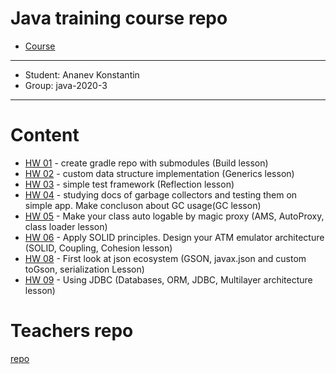 # Java training course repo
* [Course](https://otus.ru/lessons/razrabotchik-java/?int_source=courses_catalog&int_term=programming)
---
* Student: Ananev Konstantin
* Group: java-2020-3

---
# Content
* [HW 01](./hw01-gradle) - create gradle repo with submodules (Build lesson)
* [HW 02](./hw02-DIYArray) - custom data structure implementation (Generics lesson)
* [HW 03](./hw3-own-test-framework) - simple test framework (Reflection lesson)
* [HW 04](./hw04-different-gc-comparison) - studying docs of garbage collectors and testing them on simple app. Make concluson about GC usage(GC lesson)
* [HW 05](./hw05-auto-logging) - Make your class auto logable by magic proxy (AMS, AutoProxy, class loader lesson)
* [HW 06](./hw06-atm-single) - Apply SOLID principles. Design your ATM emulator architecture (SOLID, Coupling, Cohesion lesson)
* [HW 08](./hw08-json-object-writer) - First look at json ecosystem (GSON, javax.json and custom toGson, serialization Lesson)
* [HW 09](./hw09-custom-orm) - Using JDBC (Databases, ORM, JDBC, Multilayer architecture lesson)
# Teachers repo
[repo](https://github.com/petrelevich/otus_java_2020_03)
